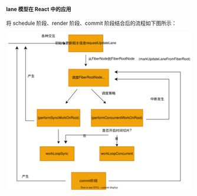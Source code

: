 #### lane 模型在 React 中的应用

将 schedule 阶段、render 阶段、commit 阶段结合后的流程如下图所示：

!['流程概览'](../images/流程概览.drawio.svg "流程概览")

